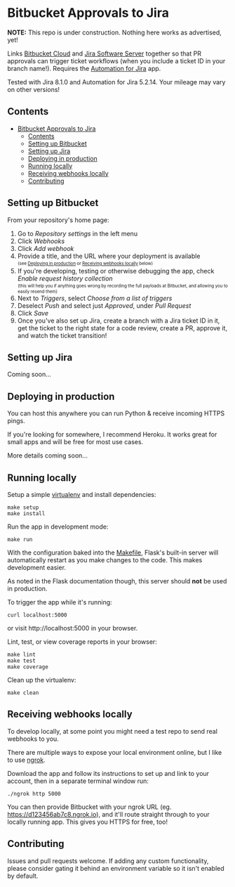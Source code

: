 # Bitbucket Approvals to Jira

**NOTE:** This repo is under construction. Nothing here works as advertised, yet!

Links [Bitbucket Cloud](https://bitbucket.org) and
[Jira Software Server](https://www.atlassian.com/software/jira/download) together so that PR approvals can trigger
ticket workflows (when you include a ticket ID in your branch name!). Requires the
[Automation for Jira](https://marketplace.atlassian.com/apps/1215460/automation-for-jira-server) app.

Tested with Jira 8.1.0 and Automation for Jira 5.2.14. Your mileage may vary on other versions!

## Contents

- [Bitbucket Approvals to Jira](#bitbucket-approvals-to-jira)
  - [Contents](#contents)
  - [Setting up Bitbucket](#setting-up-bitbucket)
  - [Setting up Jira](#setting-up-jira)
  - [Deploying in production](#deploying-in-production)
  - [Running locally](#running-locally)
  - [Receiving webhooks locally](#receiving-webhooks-locally)
  - [Contributing](#contributing)

## Setting up Bitbucket

From your repository's home page:

1. Go to _Repository settings_ in the left menu
1. Click _Webhooks_
1. Click _Add webhook_
1. Provide a title, and the URL where your deployment is available  
   <sub><sup>(see [Deploying in production](#deploying-in-production) or
   [Receiving webhooks locally](#receiving-webhooks-locally) below)</sup></sub>
1. If you're developing, testing or otherwise debugging the app, check _Enable request history collection_  
   <sub><sup>(this will help you if anything goes wrong by recording the full payloads at Bitbucket, and allowing you to
   easily resend them)</sup></sub>
1. Next to _Triggers_, select _Choose from a list of triggers_
1. Deselect _Push_ and select just _Approved_, under _Pull Request_
1. Click _Save_
1. Once you've also set up Jira, create a branch with a Jira ticket ID in it, get the ticket to the right state for a
code review, create a PR, approve it, and watch the ticket transition!

## Setting up Jira

Coming soon...

## Deploying in production

You can host this anywhere you can run Python & receive incoming HTTPS pings.

If you're looking for somewhere, I recommend Heroku. It works great for small apps and will be free for most use cases.

More details coming soon...

## Running locally

Setup a simple [virtualenv](https://docs.python.org/3/library/venv.html) and install dependencies:

    make setup
    make install

Run the app in development mode:

    make run

With the configuration baked into the [Makefile](Makefile), Flask's built-in server will automatically restart as you
make changes to the code. This makes development easier.

As noted in the Flask documentation though, this server should **not** be used in production.

To trigger the app while it's running:

    curl localhost:5000

or visit http://localhost:5000 in your browser.

Lint, test, or view coverage reports in your browser:

    make lint
    make test
    make coverage

Clean up the virtualenv:

    make clean

## Receiving webhooks locally

To develop locally, at some point you might need a test repo to send real webhooks to you.

There are multiple ways to expose your local environment online, but I like to use [ngrok](https://ngrok.com).

Download the app and follow its instructions to set up and link to your account, then in a separate terminal window run:

    ./ngrok http 5000

You can then provide Bitbucket with your ngrok URL (eg. https://d123456ab7c8.ngrok.io), and it'll route straight through
to your locally running app. This gives you HTTPS for free, too!

## Contributing

Issues and pull requests welcome. If adding any custom functionality, please consider gating it behind an environment
variable so it isn't enabled by default.
